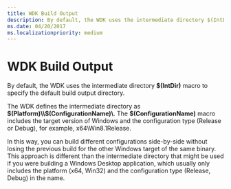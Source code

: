 ```yaml
---
title: WDK Build Output
description: By default, the WDK uses the intermediate directory $(IntDir) macro to specify the default build output directory.
ms.date: 04/20/2017
ms.localizationpriority: medium
---
```


# WDK Build Output


By default, the WDK uses the intermediate directory **$(IntDir)** macro to specify the default build output directory.

The WDK defines the intermediate directory as **$(Platform)\\$(ConfigurationName)\\**. The **$(ConfigurationName)** macro includes the target version of Windows and the configuration type (Release or Debug), for example, x64\\Win8.1Release.

In this way, you can build different configurations side-by-side without losing the previous build for the other Windows target of the same binary. This approach is different than the intermediate directory that might be used if you were building a Windows Desktop application, which usually only includes the platform (x64, Win32) and the configuration type (Release, Debug) in the name.

 

 





